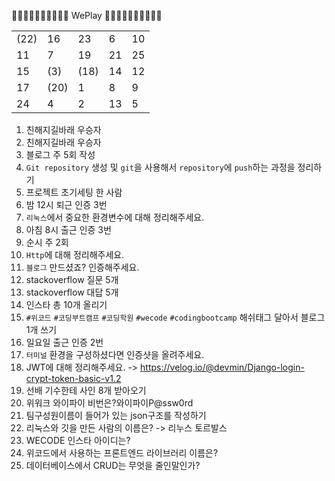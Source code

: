 👏🏻👏🏻👏🏻👏🏻👏🏻 WePlay 👏🏻👏🏻👏🏻👏🏻👏🏻

<table>
<tbody>
<tr>
    <td>(22)</td>
    <td>16</td>
    <td>23</td>
    <td>6</td>
    <td>10</td>
</tr>
<tr>
    <td>11</td>
    <td>7</td>
    <td>19</td>
    <td>21</td>
    <td>25</td>
</tr>
<tr>
    <td>15</td>
    <td>(3)</td>
    <td>(18)</td>
    <td>14</td>
    <td>12</td>
</tr>
<tr>
    <td>17</td>
    <td>(20)</td>
    <td>1</td>
    <td>8</td>
    <td>9</td>
</tr>
<tr>
    <td>24</td>
    <td>4</td>
    <td>2</td>
    <td>13</td>
    <td>5</td>
</tr>
</tbody>
</table>

1. 친해지길바래 우승자
2. 친해지길바래 우승자
3. 블로그 주 5회 작성
4. `Git repository` 생성 및 `git`을 사용해서 `repository`에 `push`하는 과정을 정리하기
5. 프로젝트 초기세팅 한 사람
6. 밤 12시 퇴근 인증 3번
7. `리눅스`에서 중요한 환경변수에 대해 정리해주세요.
8. 아침 8시 출근 인증 3번
9. 순시 주 2회
10. `Http`에 대해 정리해주세요.
11. `블로그` 만드셨죠? 인증해주세요.
12. stackoverflow 질문 5개
13. stackoverflow 대답 5개
14. 인스타 총 10개 올리기
15. `#위코드` `#코딩부트캠프` `#코딩학원` `#wecode` `#codingbootcamp` 해쉬태그 달아서 블로그 1개 쓰기
16. 일요일 출근 인증 2번
17. `터미널` 환경을 구성하셨다면 인증샷을 올려주세요.
18. JWT에 대해 정리해주세요. -> https://velog.io/@devmin/Django-login-crypt-token-basic-v1.2
19. 선배 기수한테 사인 8개 받아오기
20. 위워크 와이파이 비번은?와이파이P@ssw0rd
21. 팀구성원이름이 들어가 있는 json구조를 작성하기
22. 리눅스와 깃을 만든 사람의 이름은? -> 리누스 토르발스
23. WECODE 인스타 아이디는?
24. 위코드에서 사용하는 프론트엔드 라이브러리 이름은?
25. 데이터베이스에서 CRUD는 무엇을 줄인말인가?
